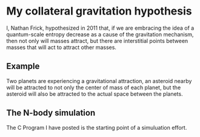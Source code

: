 # My collateral gravitation hypothesis

I, Nathan Frick, hypothesized in 2011 that, if we are embracing the idea of a quantum-scale entropy decrease as a cause of the gravitation mechanism, then not only will masses attract, but there are interstitial points between masses that will act to attract other masses.

## Example

Two planets are experiencing a gravitational attraction,  an asteroid nearby will be attracted to not only the center of mass of each planet, but the asteroid will also be attracted to the actual space between the planets.

## The N-body simulation

The C Program I have posted is the starting point of a simuluation effort.


